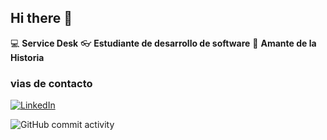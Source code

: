 ## Hi there 👋

:computer: **Service Desk**
:eyeglasses: **Estudiante de desarrollo de software**
:book: **Amante de la Historia**

### vias de contacto

[![LinkedIn](https://img.shields.io/badge/LinkedIn-Perfil-blue?style=flat&logo=linkedin)](https://www.linkedin.com/in/jhonatan-bonilla-406307239/)

![GitHub commit activity](https://img.shields.io/github/commit-activity/w/jhonatanb-oss/jhonatanb-oss)
